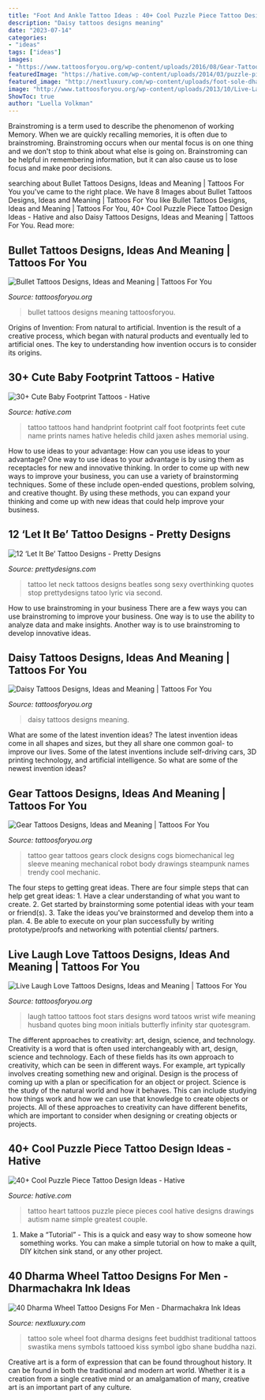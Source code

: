 ```yaml
---
title: "Foot And Ankle Tattoo Ideas : 40+ Cool Puzzle Piece Tattoo Design Ideas"
description: "Daisy tattoos designs meaning"
date: "2023-07-14"
categories:
- "ideas"
tags: ["ideas"]
images:
- "https://www.tattoosforyou.org/wp-content/uploads/2016/08/Gear-Tattoo-Leg.jpg"
featuredImage: "https://hative.com/wp-content/uploads/2014/03/puzzle-piece-tattoos/38-puzzle-heart-on-back.jpg"
featured_image: "http://nextluxury.com/wp-content/uploads/foot-sole-dharma-wheel-mens-tattoo.jpg"
image: "http://www.tattoosforyou.org/wp-content/uploads/2013/10/Live-Laugh-Love-Tattoo.jpg"
ShowToc: true
author: "Luella Volkman"
---
```



Brainstroming is a term used to describe the phenomenon of working Memory. When we are quickly recalling memories, it is often due to brainstroming. Brainstroming occurs when our mental focus is on one thing and we don't stop to think about what else is going on. Brainstroming can be helpful in remembering information, but it can also cause us to lose focus and make poor decisions.

	

		
searching about Bullet Tattoos Designs, Ideas and Meaning | Tattoos For You you've came to the right place. We have 8 Images about Bullet Tattoos Designs, Ideas and Meaning | Tattoos For You like Bullet Tattoos Designs, Ideas and Meaning | Tattoos For You, 40+ Cool Puzzle Piece Tattoo Design Ideas - Hative and also Daisy Tattoos Designs, Ideas and Meaning | Tattoos For You. Read more:
		
    
## Bullet Tattoos Designs, Ideas And Meaning | Tattoos For You

<img loading=lazy src="https://www.tattoosforyou.org/wp-content/uploads/2016/03/Small-Bullet-Tattoos.jpg" onerror="this.onerror=null;this.src='https://tse4.mm.bing.net/th?id=OIP.0qM73fwlHHxWq5typjljcQHaJ4&amp;pid=15.1';" alt="Bullet Tattoos Designs, Ideas and Meaning | Tattoos For You">

_Source: tattoosforyou.org_

>bullet tattoos designs meaning tattoosforyou. 

	

Origins of Invention: From natural to artificial.
Invention is the result of a creative process, which began with natural products and eventually led to artificial ones. The key to understanding how invention occurs is to consider its origins.

    
## 30+ Cute Baby Footprint Tattoos - Hative

<img loading=lazy src="https://hative.com/wp-content/uploads/2014/03/baby-footprint-tattoos/12-baby-handprint-and-footprint-tattoo.jpg" onerror="this.onerror=null;this.src='https://tse1.mm.bing.net/th?id=OIP.CxMEl8IrReFgLFuZsqO2qAHaJ6&amp;pid=15.1';" alt="30+ Cute Baby Footprint Tattoos - Hative">

_Source: hative.com_

>tattoo tattoos hand handprint footprint calf foot footprints feet cute name prints names hative heledis child jaxen ashes memorial using. 

	

How to use ideas to your advantage: How can you use ideas to your advantage?
One way to use ideas to your advantage is by using them as receptacles for new and innovative thinking. In order to come up with new ways to improve your business, you can use a variety of brainstorming techniques. Some of these include open-ended questions, problem solving, and creative thought. By using these methods, you can expand your thinking and come up with new ideas that could help improve your business.

    
## 12 ‘Let It Be’ Tattoo Designs - Pretty Designs

<img loading=lazy src="https://www.prettydesigns.com/wp-content/uploads/2014/11/Let-It-Be-Tattoo-on-Neck.jpg" onerror="this.onerror=null;this.src='https://tse4.mm.bing.net/th?id=OIP.YcSEZPM13ZzaYUIr_axRgQHaJ4&amp;pid=15.1';" alt="12 ‘Let It Be’ Tattoo Designs - Pretty Designs">

_Source: prettydesigns.com_

>tattoo let neck tattoos designs beatles song sexy overthinking quotes stop prettydesigns tatoo lyric via second. 

	

How to use brainstroming in your business
There are a few ways you can use brainstroming to improve your business. One way is to use the ability to analyze data and make insights. Another way is to use brainstroming to develop innovative ideas.

    
## Daisy Tattoos Designs, Ideas And Meaning | Tattoos For You

<img loading=lazy src="http://www.tattoosforyou.org/wp-content/uploads/2013/10/Daisy-Tattoos.jpg" onerror="this.onerror=null;this.src='https://tse2.mm.bing.net/th?id=OIP.BjMQoqfS0BExgH0pJfo48QHaJ4&amp;pid=15.1';" alt="Daisy Tattoos Designs, Ideas and Meaning | Tattoos For You">

_Source: tattoosforyou.org_

>daisy tattoos designs meaning. 

	

What are some of the latest invention ideas?
The latest invention ideas come in all shapes and sizes, but they all share one common goal- to improve our lives. Some of the latest inventions include self-driving cars, 3D printing technology, and artificial intelligence. So what are some of the newest invention ideas?

    
## Gear Tattoos Designs, Ideas And Meaning | Tattoos For You

<img loading=lazy src="https://www.tattoosforyou.org/wp-content/uploads/2016/08/Gear-Tattoo-Leg.jpg" onerror="this.onerror=null;this.src='https://tse3.mm.bing.net/th?id=OIP.7AJ_Ce5ePm5xBy7gkCNaMQHaLH&amp;pid=15.1';" alt="Gear Tattoos Designs, Ideas and Meaning | Tattoos For You">

_Source: tattoosforyou.org_

>tattoo gear tattoos gears clock designs cogs biomechanical leg sleeve meaning mechanical robot body drawings steampunk names trendy cool mechanic. 

	

The four steps to getting great ideas.
There are four simple steps that can help get great ideas: 1. Have a clear understanding of what you want to create.
2. Get started by brainstorming some potential ideas with your team or friend(s).
3. Take the ideas you've brainstormed and develop them into a plan. 
4. Be able to execute on your plan successfully by writing prototype/proofs and networking with potential clients/ partners.

    
## Live Laugh Love Tattoos Designs, Ideas And Meaning | Tattoos For You

<img loading=lazy src="http://www.tattoosforyou.org/wp-content/uploads/2013/10/Live-Laugh-Love-Tattoo.jpg" onerror="this.onerror=null;this.src='https://tse2.mm.bing.net/th?id=OIP.RD_kbusJ4FCmuskCaMqXyAHaJ4&amp;pid=15.1';" alt="Live Laugh Love Tattoos Designs, Ideas and Meaning | Tattoos For You">

_Source: tattoosforyou.org_

>laugh tattoo tattoos foot stars designs word tatoos wrist wife meaning husband quotes bing moon initials butterfly infinity star quotesgram. 

	

The different approaches to creativity: art, design, science, and technology.
Creativity is a word that is often used interchangeably with art, design, science and technology. Each of these fields has its own approach to creativity, which can be seen in different ways. For example, art typically involves creating something new and original. Design is the process of coming up with a plan or specification for an object or project. Science is the study of the natural world and how it behaves. This can include studying how things work and how we can use that knowledge to create objects or projects. All of these approaches to creativity can have different benefits, which are important to consider when designing or creating objects or projects.

    
## 40+ Cool Puzzle Piece Tattoo Design Ideas - Hative

<img loading=lazy src="https://hative.com/wp-content/uploads/2014/03/puzzle-piece-tattoos/38-puzzle-heart-on-back.jpg" onerror="this.onerror=null;this.src='https://tse2.mm.bing.net/th?id=OIP.pMb_Xo2WGWrQKjSlrBuxhQHaJ6&amp;pid=15.1';" alt="40+ Cool Puzzle Piece Tattoo Design Ideas - Hative">

_Source: hative.com_

>tattoo heart tattoos puzzle piece pieces cool hative designs drawings autism name simple greatest couple. 

	

1. Make a “Tutorial” - This is a quick and easy way to show someone how something works. You can make a simple tutorial on how to make a quilt, DIY kitchen sink stand, or any other project. 

    
## 40 Dharma Wheel Tattoo Designs For Men - Dharmachakra Ink Ideas

<img loading=lazy src="http://nextluxury.com/wp-content/uploads/foot-sole-dharma-wheel-mens-tattoo.jpg" onerror="this.onerror=null;this.src='https://tse1.mm.bing.net/th?id=OIP._Uvpj3jsurYo8TtfAePcHQAAAA&amp;pid=15.1';" alt="40 Dharma Wheel Tattoo Designs For Men - Dharmachakra Ink Ideas">

_Source: nextluxury.com_

>tattoo sole wheel foot dharma designs feet buddhist traditional tattoos swastika mens symbols tattooed kiss symbol igbo shane buddha nazi. 

	

Creative art is a form of expression that can be found throughout history. It can be found in both the traditional and modern art world. Whether it is a creation from a single creative mind or an amalgamation of many, creative art is an important part of any culture.

